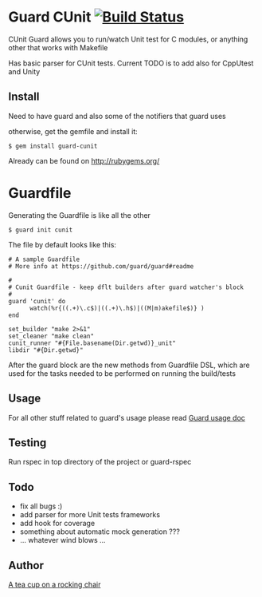 
# Guard CUnit  [![Build Status](https://secure.travis-ci.org/teacup-on-rockingchair/guard-cunit.png?branch=master)](http://travis-ci.org/teacup-on-rockingchair/guard-cunit)

CUnit Guard allows you to run/watch Unit test for C modules, or anything other that works with Makefile

Has basic parser for CUnit tests. Current TODO is to add also for CppUtest and Unity

## Install

Need to have guard and also some of the notifiers that guard uses

otherwise, get the gemfile and install it:
```
$ gem install guard-cunit
```

Already can be found on http://rubygems.org/

# Guardfile

Generating the Guardfile is like all the other

```
$ guard init cunit
```

The file by default looks like this:

```
# A sample Guardfile
# More info at https://github.com/guard/guard#readme

#
# Cunit Guardfile - keep dflt builders after guard watcher's block
#
guard 'cunit' do
      watch(%r{((.+)\.c$)|((.+)\.h$)|((M|m)akefile$)} )	
end

set_builder "make 2>&1"
set_cleaner "make clean"
cunit_runner "#{File.basename(Dir.getwd)}_unit"
libdir "#{Dir.getwd}"

```

After the guard block are the new methods from Guardfile DSL, which are used for the tasks needed to be performed on running the build/tests



## Usage

For all other stuff related to guard's usage please read [Guard usage doc](https://github.com/guard/guard#readme)

Testing
-----------

Run rspec in top directory of the project or guard-rspec


Todo
-----------
- fix all bugs :)
- add parser for more Unit tests frameworks
- add hook for coverage
- something about automatic mock generation ???
- ... whatever wind blows ...

Author
----------
[A tea cup on a rocking chair](https://github.com/teacup-on-rockingchair)

